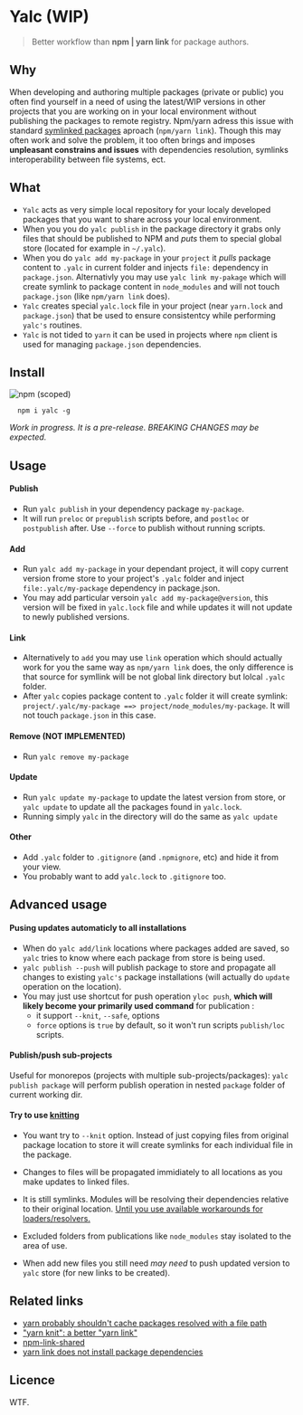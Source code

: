 # Yalc (WIP)

> Better workflow than **npm | yarn link** for package authors.

## Why

When developing and authoring multiple packages (private or public) you often find yourself in a need of using the latest/WIP versions in other projects that you are working on in your local environment without publishing the packages to remote registry. Npm/yarn adress this issue with standard [symlinked packages](https://docs.npmjs.com/cli/link) aproach (`npm/yarn link`). Though this may often work and solve the problem, it too often brings and imposes **unpleasant constrains and issues** with dependencies resolution, symlinks interoperability between file systems, ect.

## What

- `Yalc` acts as very simple local repository for your localy developed packages that you want to share across your local environment. 
- When you  you do `yalc publish` in the package directory it grabs only files that should be published to NPM and *puts* them to special global store (located for example in  `~/.yalc`). 
- When you do `yalc add my-package` in your `project` it *pulls* package content to `.yalc` in current folder and injects `file:` dependency in `package.json`. Alternativly you may use `yalc link my-pakage` which will create symlink to package content in `node_modules` and will not touch `package.json` (like `npm/yarn link` does).
-  `Yalc` creates special `yalc.lock` file in your project (near `yarn.lock` and `package.json`) that be used to ensure consistentcy while performing `yalc's` routines.
- `Yalc` is not tided to `yarn` it can be used in projects where `npm` client is used 
for managing `package.json` dependencies.

## Install

![npm (scoped)](https://img.shields.io/npm/v/yalc.svg?maxAge=86400)

```
  npm i yalc -g
```

*Work in progress. It is a pre-release. BREAKING CHANGES may be expected.*

## Usage 

#### Publish
- Run `yalc publish` in your dependency package `my-package`. 
- It will run `preloc` or `prepublish` scripts before, and `postloc` or `postpublish` after. Use `--force` to publish without running scripts.

#### Add
- Run `yalc add my-package` in your dependant project, 
it will copy current version frome store to your project's `.yalc` folder and inject `file:.yalc/my-package` dependency in package.json.
- You may add particular versoin `yalc add my-package@version`, this version will be fixed in `yalc.lock` file and while updates it will not update to newly published versions.

#### Link
-  Alternatively to `add` you may use `link` operation which should actually work for you the same way as `npm/yarn link` does, the only difference is that source for symllink will be not global link directory but lolcal `.yalc` folder. 
- After `yalc` copies package content to `.yalc` folder it will create symlink:
`project/.yalc/my-package ==> project/node_modules/my-package`. It will not touch `package.json` in this case.

#### Remove (NOT IMPLEMENTED)
 - Run `yalc remove my-package`

#### Update
  - Run `yalc update my-package` to update the latest version from store, 
  or `yalc update` to update all the packages found in `yalc.lock`.
  - Running simply `yalc` in the directory will do the same as `yalc update`
  
#### Other

- Add `.yalc` folder to `.gitignore` (and `.npmignore`, etc) and hide it from your view.
- You probably want to add `yalc.lock` to `.gitignore` too.

## Advanced usage

#### Pusing updates automaticly to all installations

- When do `yalc add/link` locations where packages added are saved, 
so `yalc` tries to know where each package from store is being used.
- `yalc publish --push` will publish package to store and propagate all changes to existing `yalc's` package installations (will actually do `update` operation on the location).
- You may just use shortcut for push operation `yloc push`, **which will likely become your primarily used command** for publication :
  - it support `--knit`, `--safe`, options
  - `force` options is `true` by default, so it won't run scripts `publish/loc` scripts.

#### Publish/push sub-projects

Useful for monorepos (projects with multiple sub-projects/packages): `yalc publish package` will perform publish operation in nested `package` folder of current working dir.

#### Try to use [knitting](https://github.com/yarnpkg/rfcs/blob/master/text/0000-yarn-knit.md)

- You want try to `--knit` option. Instead of just copying files from original package location to store it will create symlinks for each individual file in the package.
  
- Changes to files will be propagated immidiately to all locations as you make updates to linked files.

- It is still symlinks. Modules will be resolving their dependencies relative to their original location. [Until you use available workarounds for loaders/resolvers.](https://nodejs.org/api/cli.html#cli_preserve_symlinks)

- Excluded folders from publications like `node_modules` stay isolated to the area of use.

- When add new files you still need *may need* to push updated version to `yalc` store (for new links to be created).


## Related links

- [yarn probably shouldn't cache packages resolved with a file path](https://github.com/yarnpkg/yarn/issues/2165)
- ["yarn knit": a better "yarn link"](https://github.com/yarnpkg/yarn/issues/1213)
- [npm-link-shared](https://github.com/OrKoN/npm-link-shared)
- [yarn link does not install package dependencies](https://github.com/yarnpkg/yarn/issues/2914)

## Licence

WTF.